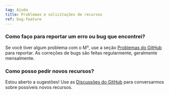 ```yaml
---
tag: Ajuda
title: Problemas e solicitações de recursos
ref: bug-feature
---
```


### Como faço para reportar um erro ou bug que encontrei?

Se você tiver algum problema com o M³, use a seção [Problemas do GitHub](%7B%7Bsite.github%7D%7D/issues/new?labels=bug,from+app&template=bug_report.md) para reportar. As correções de bugs são feitas regularmente, geralmente mensalmente.

### Como posso pedir novos recursos?

Estou aberto a sugestões! Use as [Discussões do GitHub](%7B%7Bsite.github%7D%7D/discussions) para conversarmos sobre possíveis novos recursos.
